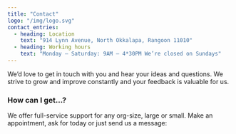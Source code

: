```yaml
---
title: "Contact"
logo: "/img/logo.svg"
contact_entries:
  - heading: Location
    text: "914 Lynn Avenue, North Okkalapa, Rangoon 11010"
  - heading: Working hours
    text: "Monday – Saturday: 9AM – 4*30PM We’re closed on Sundays"
---
```


We’d love to get in touch with you and hear your ideas and
questions. We strive to grow and improve constantly and your feedback
is valuable for us.

<h3 class="f4 b lh-title mb2">How can I get…?</h3>

We offer full-service support for any org-size, large or small.
Make an appointment, ask for today or just send us a message:
